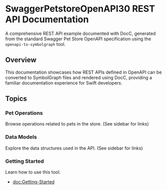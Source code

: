 # SwaggerPetstoreOpenAPI30 REST API Documentation

A comprehensive REST API example documented with DocC, generated from the standard Swagger Pet Store OpenAPI specification using the `openapi-to-symbolgraph` tool.

## Overview

This documentation showcases how REST APIs defined in OpenAPI can be converted to SymbolGraph files and rendered using DocC, providing a familiar documentation experience for Swift developers.

## Topics

### Pet Operations

Browse operations related to pets in the store. (See sidebar for links)

### Data Models

Explore the data structures used in the API. (See sidebar for links)

### Getting Started

Learn how to use this tool.

- <doc:Getting-Started> 
